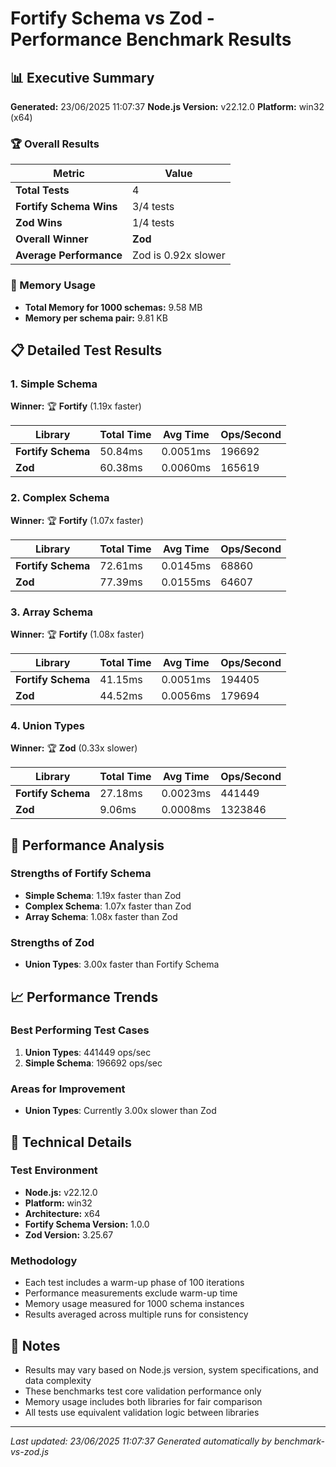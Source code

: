 # Fortify Schema vs Zod - Performance Benchmark Results

## 📊 Executive Summary

**Generated:** 23/06/2025 11:07:37
**Node.js Version:** v22.12.0
**Platform:** win32 (x64)

### 🏆 Overall Results

| Metric | Value |
|--------|-------|
| **Total Tests** | 4 |
| **Fortify Schema Wins** | 3/4 tests |
| **Zod Wins** | 1/4 tests |
| **Overall Winner** | **Zod** |
| **Average Performance** | Zod is 0.92x slower |

### 💾 Memory Usage

- **Total Memory for 1000 schemas:** 9.58 MB
- **Memory per schema pair:** 9.81 KB

## 📋 Detailed Test Results


### 1. Simple Schema

**Winner:** 🏆 **Fortify** (1.19x faster)

| Library | Total Time | Avg Time | Ops/Second |
|---------|------------|----------|------------|
| **Fortify Schema** | 50.84ms | 0.0051ms | 196692 |
| **Zod** | 60.38ms | 0.0060ms | 165619 |


### 2. Complex Schema

**Winner:** 🏆 **Fortify** (1.07x faster)

| Library | Total Time | Avg Time | Ops/Second |
|---------|------------|----------|------------|
| **Fortify Schema** | 72.61ms | 0.0145ms | 68860 |
| **Zod** | 77.39ms | 0.0155ms | 64607 |


### 3. Array Schema

**Winner:** 🏆 **Fortify** (1.08x faster)

| Library | Total Time | Avg Time | Ops/Second |
|---------|------------|----------|------------|
| **Fortify Schema** | 41.15ms | 0.0051ms | 194405 |
| **Zod** | 44.52ms | 0.0056ms | 179694 |


### 4. Union Types

**Winner:** 🏆 **Zod** (0.33x slower)

| Library | Total Time | Avg Time | Ops/Second |
|---------|------------|----------|------------|
| **Fortify Schema** | 27.18ms | 0.0023ms | 441449 |
| **Zod** | 9.06ms | 0.0008ms | 1323846 |


## 🎯 Performance Analysis

### Strengths of Fortify Schema
- **Simple Schema**: 1.19x faster than Zod
- **Complex Schema**: 1.07x faster than Zod
- **Array Schema**: 1.08x faster than Zod

### Strengths of Zod
- **Union Types**: 3.00x faster than Fortify Schema

## 📈 Performance Trends

### Best Performing Test Cases
1. **Union Types**: 441449 ops/sec
1. **Simple Schema**: 196692 ops/sec

### Areas for Improvement
- **Union Types**: Currently 3.00x slower than Zod

## 🔧 Technical Details

### Test Environment
- **Node.js:** v22.12.0
- **Platform:** win32
- **Architecture:** x64
- **Fortify Schema Version:** 1.0.0
- **Zod Version:** 3.25.67

### Methodology
- Each test includes a warm-up phase of 100 iterations
- Performance measurements exclude warm-up time
- Memory usage measured for 1000 schema instances
- Results averaged across multiple runs for consistency

## 📝 Notes

- Results may vary based on Node.js version, system specifications, and data complexity
- These benchmarks test core validation performance only
- Memory usage includes both libraries for fair comparison
- All tests use equivalent validation logic between libraries

---

*Last updated: 23/06/2025 11:07:37*
*Generated automatically by benchmark-vs-zod.js*
